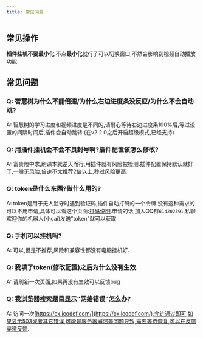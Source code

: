 ```yaml
---
title: 常见问题
---
```


## 常见操作
**插件挂机不要最小化**,不点**最小化**就行了可以切换窗口,不然会影响到视频自动播放功能.


## 常见问题

### Q: 智慧树为什么不能倍速/为什么右边进度条没反应/为什么不会自动跳?

A: 智慧树的学习进度和视频进度是不同的,请耐心等待右边进度条100%后,等过设置的间隔时间后,插件会自动跳转.(在v2.2.0之后开启超级模式,已经支持)

### Q: 用插件挂机会不会不良封号啊?插件配置该怎么修改?

A: 富贵险中求,刷课本就逆天而行,用插件就有风险被检测.插件配置保持默认就好了,一般无风险,倍速不太推荐2倍以上,秒过风险更高.

### Q: token是什么东西?做什么用的?

A: token是用于无人监守时遇到验证码,插件自动打码的一个令牌.没有这种需求的可以不用申请,具体可以看这个页面:[打码说明](https://github.com/CodFrm/cxmooc-tools/issues/74).申请的话,加入QQ群`614202391`,私聊欢迎你的机器人(小cai)发送"token"就可以获取

### Q: 手机可以挂机吗?

A: 可以,但是不推荐,风险和兼容性都没有电脑挂机好.

### Q: 我填了token(修改配置)之后为什么没有生效.

A: 请刷新一次页面,如果再没有生效可以反馈bug

### Q: 我浏览器搜索题目显示"网络错误"怎么办?

A: 访问一次[https://cx.icodef.com/](https://cx.icodef.com/),允许通过即可,如果显示503或者其它错误,可能是服务器崩溃等问题导致,需要等待恢复,可以在反馈渠道反馈.